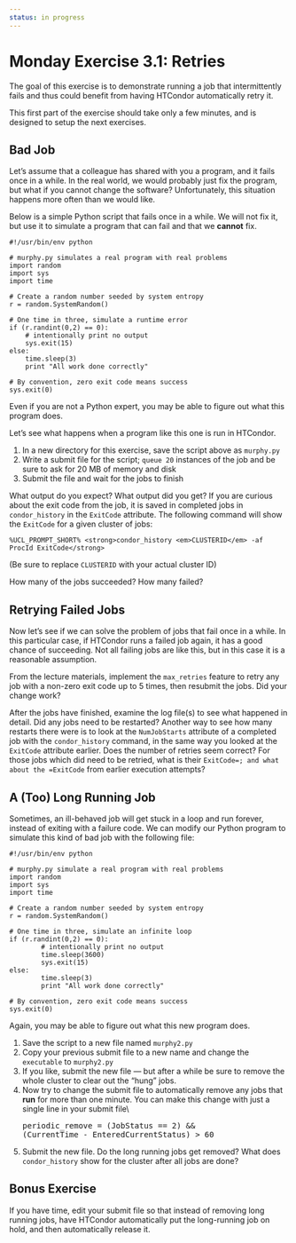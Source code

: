 ```yaml
---
status: in progress
---
```


<style type="text/css"> pre em { font-style: normal; background-color: yellow; } pre strong { font-style: normal; font-weight: bold; color: \#008; } </style>

Monday Exercise 3.1: Retries
============================

The goal of this exercise is to demonstrate running a job that intermittently fails and thus could benefit from having HTCondor automatically retry it.

This first part of the exercise should take only a few minutes, and is designed to setup the next exercises.

Bad Job
-------

Let’s assume that a colleague has shared with you a program, and it fails once in a while. In the real world, we would probably just fix the program, but what if you cannot change the software? Unfortunately, this situation happens more often than we would like.

Below is a simple Python script that fails once in a while. We will not fix it, but use it to simulate a program that can fail and that we **cannot** fix.

``` file
#!/usr/bin/env python

# murphy.py simulates a real program with real problems
import random
import sys
import time

# Create a random number seeded by system entropy
r = random.SystemRandom()

# One time in three, simulate a runtime error
if (r.randint(0,2) == 0):
    # intentionally print no output
    sys.exit(15)
else:
    time.sleep(3)
    print "All work done correctly"

# By convention, zero exit code means success
sys.exit(0)
```

Even if you are not a Python expert, you may be able to figure out what this program does.

Let’s see what happens when a program like this one is run in HTCondor.

1.  In a new directory for this exercise, save the script above as `murphy.py`
2.  Write a submit file for the script; `queue 20` instances of the job and be sure to ask for 20 MB of memory and disk
3.  Submit the file and wait for the jobs to finish

What output do you expect? What output did you get? If you are curious about the exit code from the job, it is saved in completed jobs in `condor_history` in the `ExitCode` attribute. The following command will show the `ExitCode` for a given cluster of jobs:

``` console
%UCL_PROMPT_SHORT% <strong>condor_history <em>CLUSTERID</em> -af ProcId ExitCode</strong>
```

(Be sure to replace `CLUSTERID` with your actual cluster ID)

How many of the jobs succeeded? How many failed?

Retrying Failed Jobs
--------------------

Now let’s see if we can solve the problem of jobs that fail once in a while. In this particular case, if HTCondor runs a failed job again, it has a good chance of succeeding. Not all failing jobs are like this, but in this case it is a reasonable assumption.

From the lecture materials, implement the `max_retries` feature to retry any job with a non-zero exit code up to 5 times, then resubmit the jobs. Did your change work?

After the jobs have finished, examine the log file(s) to see what happened in detail. Did any jobs need to be restarted? Another way to see how many restarts there were is to look at the `NumJobStarts` attribute of a completed job with the `condor_history` command, in the same way you looked at the `ExitCode` attribute earlier. Does the number of retries seem correct? For those jobs which did need to be retried, what is their `ExitCode=; and what about the =ExitCode` from earlier execution attempts?

A (Too) Long Running Job
------------------------

Sometimes, an ill-behaved job will get stuck in a loop and run forever, instead of exiting with a failure code. We can modify our Python program to simulate this kind of bad job with the following file:

``` file
#!/usr/bin/env python

# murphy.py simulate a real program with real problems
import random
import sys
import time

# Create a random number seeded by system entropy
r = random.SystemRandom()

# One time in three, simulate an infinite loop
if (r.randint(0,2) == 0):
        # intentionally print no output
        time.sleep(3600)
        sys.exit(15)
else:
        time.sleep(3)
        print "All work done correctly"

# By convention, zero exit code means success
sys.exit(0)
```

Again, you may be able to figure out what this new program does.

1.  Save the script to a new file named `murphy2.py`
2.  Copy your previous submit file to a new name and change the `executable` to `murphy2.py`
3.  If you like, submit the new file — but after a while be sure to remove the whole cluster to clear out the “hung” jobs.
4.  Now try to change the submit file to automatically remove any jobs that **run** for more than one minute. You can make this change with just a single line in your submit file\\ <pre class="file">periodic\_remove = (JobStatus == 2) && (CurrentTime - EnteredCurrentStatus) > 60</pre>
5.  Submit the new file. Do the long running jobs get removed? What does `condor_history` show for the cluster after all jobs are done?

Bonus Exercise
--------------

If you have time, edit your submit file so that instead of removing long running jobs, have HTCondor automatically put the long-running job on hold, and then automatically release it.

